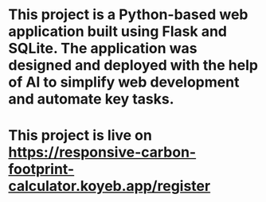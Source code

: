 # This project is a Python-based web application built using Flask and SQLite. The application was designed and deployed with the help of AI to simplify web development and automate key tasks.

# This project is live on https://responsive-carbon-footprint-calculator.koyeb.app/register
